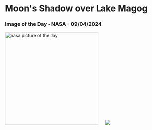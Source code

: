 # Moon's Shadow over Lake Magog
### Image of the Day - NASA - 09/04/2024
<img src="https://apod.nasa.gov/apod/image/2404/StanHonda2024TSEMagogCanada1200.jpg" alt="nasa picture of the day" width="300"/>&nbsp; &nbsp; &nbsp; <img src="https://github-readme-streak-stats.herokuapp.com/?user=tempo-riz&theme=merko" >



  
